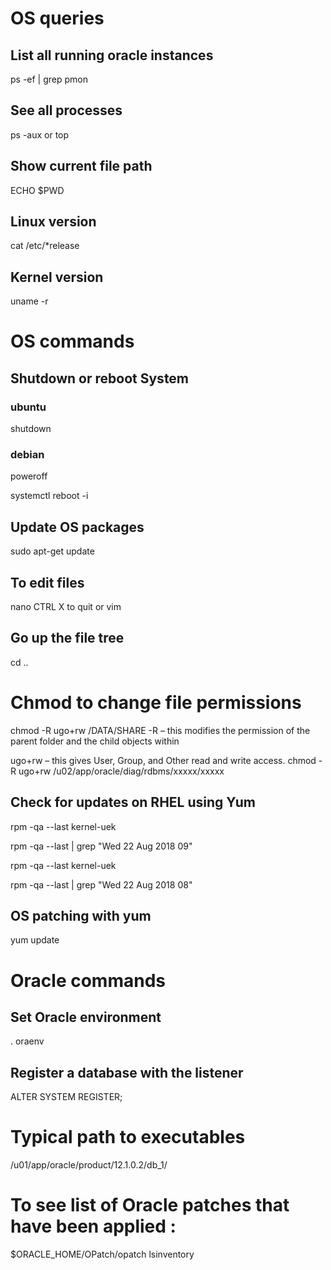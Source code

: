# OS queries
## List all running oracle instances
ps -ef | grep pmon 

## See all processes
ps -aux
or
top

## Show current file path

ECHO $PWD

## Linux version 
cat /etc/*release

## Kernel version 
uname -r

# OS commands
## Shutdown or reboot System
### ubuntu
shutdown 
### debian
poweroff 

systemctl reboot -i

## Update OS packages

sudo apt-get update

## To edit files
nano
CTRL X to quit
or vim

## Go up the file tree
cd ..

# Chmod to change file permissions
chmod -R ugo+rw /DATA/SHARE
-R – this modifies the permission of the parent folder and the child objects within

ugo+rw – this gives User, Group, and Other read and write access.
chmod -R ugo+rw /u02/app/oracle/diag/rdbms/xxxxx/xxxxx

## Check for updates on RHEL using Yum

rpm -qa --last kernel-uek

rpm -qa --last | grep "Wed 22 Aug 2018 09"

rpm -qa --last kernel-uek

rpm -qa --last | grep "Wed 22 Aug 2018 08"

## OS patching with yum
yum update

# Oracle commands
## Set Oracle environment
. oraenv
<enter database instance name>

## Register a database with the listener

ALTER SYSTEM REGISTER; 

# Typical path to executables
/u01/app/oracle/product/12.1.0.2/db_1/

# To see list of Oracle patches that have been applied :

$ORACLE_HOME/OPatch/opatch lsinventory





